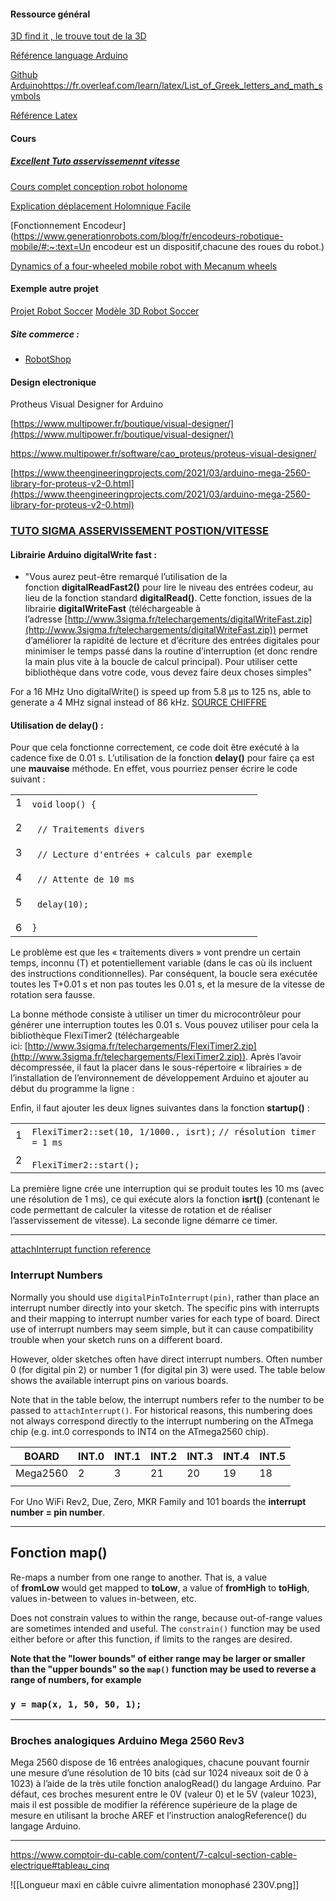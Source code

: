 

#### Ressource général 

[3D find it , le trouve tout de la 3D](https://www.3dfindit.com/fr/)

[Référence language Arduino](https://www.arduino.cc/reference/en/)

[Github Arduino](https://github.com/arduino/docs-content)https://fr.overleaf.com/learn/latex/List_of_Greek_letters_and_math_symbols

[Référence Latex](https://fr.overleaf.com/learn/latex/List_of_Greek_letters_and_math_symbols)
#### Cours 


##### [Excellent Tuto asservissemennt vitesse](http://www.ferdinandpiette.com/blog/2012/04/asservissement-en-vitesse-dun-moteur-avec-arduino/)


[Cours complet conception robot holonome](https://www.studica.co/resources-4)

[Explication déplacement Holomnique Facile](https://www.servomagazine.com/magazine/article/a-look-at-holonomic-locomotion)

[Fonctionnement Encodeur](https://www.generationrobots.com/blog/fr/encodeurs-robotique-mobile/#:~:text=Un encodeur est un dispositif,chacune des roues du robot.) 

[Dynamics of a four-wheeled mobile robot with Mecanum wheels](https://onlinelibrary.wiley.com/doi/full/10.1002/zamm.201900173)


#### Exemple autre projet

[Projet Robot Soccer](https://robot-soccer-kit.github.io/hardware-robots#motors-and-wheels)
[Modèle 3D Robot Soccer](https://cad.onshape.com/documents/c5fe05581d14c59bfb08f79e/w/a8cb82e3a358c0b06e1cbf91/e/f45372d8263c18466905bd9b)


##### Site commerce : 

- [RobotShop](https://www.servomagazine.com/magazine/article/a-look-at-holonomic-locomotion)



#### Design electronique

Protheus Visual Designer for Arduino

[https://www.multipower.fr/boutique/visual-designer/](https://www.multipower.fr/boutique/visual-designer/)

https://www.multipower.fr/software/cao_proteus/proteus-visual-designer/

[https://www.theengineeringprojects.com/2021/03/arduino-mega-2560-library-for-proteus-v2-0.html](https://www.theengineeringprojects.com/2021/03/arduino-mega-2560-library-for-proteus-v2-0.html)


### [TUTO SIGMA ASSERVISSEMENT POSTION/VITESSE](https://blog.3sigma.fr/arduino/tutoriel-arduino-asservissement-en-vitesse-dun-moteur-a-courant-continu/)
#### Librairie Arduino digitalWrite fast :

- "Vous aurez peut-être remarqué l’utilisation de la fonction **digitalReadFast2()** pour lire le niveau des entrées codeur, au lieu de la fonction standard **digitalRead()**. Cette fonction, issues de la librairie **digitalWriteFast** (téléchargeable à l’adresse [http://www.3sigma.fr/telechargements/digitalWriteFast.zip](http://www.3sigma.fr/telechargements/digitalWriteFast.zip)) permet d’améliorer la rapidité de lecture et d’écriture des entrées digitales pour minimiser le temps passé dans la routine d’interruption (et donc rendre la main plus vite à la boucle de calcul principal). Pour utiliser cette bibliothèque dans votre code, vous devez faire deux choses simples"

For a 16 MHz Uno digitalWrite() is speed up from 5.8 µs to 125 ns, able to generate a 4 MHz signal instead of 86 kHz. [SOURCE CHIFFRE](https://github.com/ArminJo/digitalWriteFast)
#### Utilisation de delay() :

Pour que cela fonctionne correctement, ce code doit être exécuté à la cadence fixe de 0.01 s. L’utilisation de la fonction **delay()** pour faire ça est une **mauvaise** méthode. En effet, vous pourriez penser écrire le code suivant :

|                                                    |                                                                                                                                                                          |
| -------------------------------------------------- | ------------------------------------------------------------------------------------------------------------------------------------------------------------------------ |
| 1<br><br>2<br><br>3<br><br>4<br><br>5<br><br>6<br> | `void` `loop() {`<br><br>  `// Traitements divers`<br><br>  `// Lecture d'entrées + calculs par exemple`<br><br>  `// Attente de 10 ms`<br><br>  `delay(10);`<br><br>`}` |

Le problème est que les « traitements divers » vont prendre un certain temps, inconnu (T) et potentiellement variable (dans le cas où ils incluent des instructions conditionnelles). Par conséquent, la boucle sera exécutée toutes les T+0.01 s et non pas toutes les 0.01 s, et la mesure de la vitesse de rotation sera fausse.

La bonne méthode consiste à utiliser un timer du microcontrôleur pour générer une interruption toutes les 0.01 s. Vous pouvez utiliser pour cela la bibliothèque FlexiTimer2 (téléchargeable ici: [http://www.3sigma.fr/telechargements/FlexiTimer2.zip](http://www.3sigma.fr/telechargements/FlexiTimer2.zip)). Après l’avoir décompressée, il faut la placer dans le sous-répertoire « librairies » de l’installation de l’environnement de développement Arduino et ajouter au début du programme la ligne :


Enfin, il faut ajouter les deux lignes suivantes dans la fonction **startup()** :

|   |   |
|---|---|
|1<br><br>2|`FlexiTimer2::set(10, 1/1000., isrt);` `// résolution timer = 1 ms`<br><br>`FlexiTimer2::start();`|

La première ligne crée une interruption qui se produit toutes les 10 ms (avec une résolution de 1 ms), ce qui exécute alors la fonction **isrt()** (contenant le code permettant de calculer la vitesse de rotation et de réaliser l’asservissement de vitesse). La seconde ligne démarre ce timer.

------

[attachInterrupt function reference](https://www.arduino.cc/reference/en/language/functions/external-interrupts/attachinterrupt/)
### Interrupt Numbers

Normally you should use `digitalPinToInterrupt(pin)`, rather than place an interrupt number directly into your sketch. The specific pins with interrupts and their mapping to interrupt number varies for each type of board. Direct use of interrupt numbers may seem simple, but it can cause compatibility trouble when your sketch runs on a different board.

However, older sketches often have direct interrupt numbers. Often number 0 (for digital pin 2) or number 1 (for digital pin 3) were used. The table below shows the available interrupt pins on various boards.

Note that in the table below, the interrupt numbers refer to the number to be passed to `attachInterrupt()`. For historical reasons, this numbering does not always correspond directly to the interrupt numbering on the ATmega chip (e.g. int.0 corresponds to INT4 on the ATmega2560 chip).


| BOARD    | INT.0 | INT.1 | INT.2 | INT.3 | INT.4 | INT.5 |
| -------- | ----- | ----- | ----- | ----- | ----- | ----- |
| Mega2560 | 2     | 3     | 21    | 20    | 19    | 18    |
|          |       |       |       |       |       |       |

For Uno WiFi Rev2, Due, Zero, MKR Family and 101 boards the **interrupt number = pin number**.

----------------

## Fonction map()

Re-maps a number from one range to another. That is, a value of **fromLow** would get mapped to **toLow**, a value of **fromHigh** to **toHigh**, values in-between to values in-between, etc.

Does not constrain values to within the range, because out-of-range values are sometimes intended and useful. The `constrain()` function may be used either before or after this function, if limits to the ranges are desired.

**Note that the "lower bounds" of either range may be larger or smaller than the "upper bounds" so the `map()` function may be used to reverse a range of numbers, for example**

### `y = map(x, 1, 50, 50, 1);`


-------


### Broches analogiques Arduino Mega 2560 Rev3

Mega 2560 dispose de 16 entrées analogiques, chacune pouvant fournir une mesure d’une résolution de 10 bits (càd sur 1024 niveaux soit de 0 à 1023) à l’aide de la très utile fonction analogRead() du langage Arduino. Par défaut, ces broches mesurent entre le 0V (valeur 0) et le 5V (valeur 1023), mais il est possible de modifier la référence supérieure de la plage de mesure en utilisant la broche AREF et l’instruction analogReference() du langage Arduino.



---------------------------


https://www.comptoir-du-cable.com/content/7-calcul-section-cable-electrique#tableau_cinq

![[Longueur maxi en câble cuivre alimentation monophasé 230V.png]]